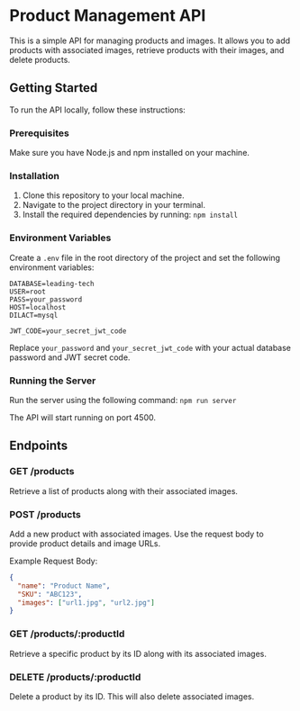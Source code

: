 # Product Management API

This is a simple API for managing products and images. It allows you to add products with associated images, retrieve products with their images, and delete products.

## Getting Started

To run the API locally, follow these instructions:

### Prerequisites

Make sure you have Node.js and npm installed on your machine.

### Installation

1. Clone this repository to your local machine.
2. Navigate to the project directory in your terminal.
3. Install the required dependencies by running: ```npm install```


### Environment Variables

Create a `.env` file in the root directory of the project and set the following environment variables:

```DATABASE=leading-tech``` <br>
```USER=root``` <br>
```PASS=your_password``` <br>
```HOST=localhost``` <br>
```DILACT=mysql``` <br>

```JWT_CODE=your_secret_jwt_code``` <br>


Replace `your_password` and `your_secret_jwt_code` with your actual database password and JWT secret code.

### Running the Server

Run the server using the following command: ```npm run server```

The API will start running on port 4500.

## Endpoints

### GET /products

Retrieve a list of products along with their associated images.

### POST /products

Add a new product with associated images. Use the request body to provide product details and image URLs.

Example Request Body:
```json
{
  "name": "Product Name",
  "SKU": "ABC123",
  "images": ["url1.jpg", "url2.jpg"]
}
```

### GET /products/:productId

Retrieve a specific product by its ID along with its associated images.

### DELETE /products/:productId

Delete a product by its ID. This will also delete associated images.


